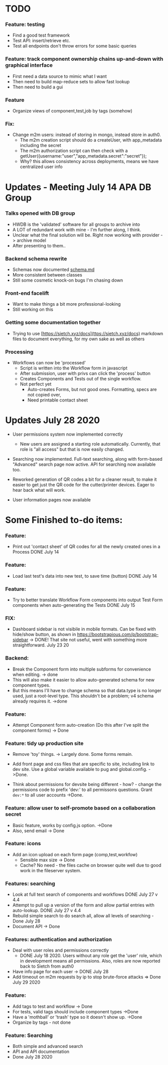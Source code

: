 

# TODO

### Feature: testing
- Find a good test framework
- Test API: insert/retrieve etc.
- Test all endpoints don't throw errors for some basic queries

### Feature: track component ownership chains up-and-down with graphical interface
- First need a data source to mimic what I want
- Then need to build map-reduce sets to allow fast lookup
- Then need to build a gui

### Feature
- Organize views of component,test,job  by tags (somehow)

### Fix:
- Change m2m users: instead of storing in mongo, instead store in auth0.
  - The m2m creation script should do a createUser, with app_metadata including the secret
  - The m2m authorization script can then check with a getUser({username:"user","app_metadata.secret":"secret"});
  - Why? this allows consistency across deployments, means we have centralized user info



# Updates - Meeting July 14 APA DB Group

### Talks opened with DB group
 - HWDB is the 'validated' software for all groups to archive into
 - A LOT of redundant work with mine - I'm further along, I think.
 - Unclear what the final solution will be. Right now working with provider -> archive model
 - After presenting to them..

### Backend schema rewrite
 - Schemas now documented [schema.md](schema.md)
 - More consistent between classes
 - Still some cosmetic knock-on bugs I'm chasing down

### Front-end facelift
  - Want to make things a bit more professional-looking
  - Still working on this
   
### Getting some documentation together
  - Trying to use [https://sietch.xyz/docs](ttps://sietch.xyz/docs) markdown files to document everything, for my own sake as well as others

### Processing
  - Workflows can now be 'processed'
  	- Script is written into the Workflow form in javascript
  	- After submission, user with privs can click the 'process' button
  	- Creates Components and Tests out of the single workflow.
  	- Not perfect yet
  		- Auto-creates Forms, but not good ones.  Formatting, specs are not copied over,
  		- Need printable contact sheet


# Updates July 28 2020

- User permissions system now implemented correctly 
  - New users are assigned a starting role automatically.  Currently, that role is "all access" but that is now easily changed.

- Searching now implemented.  Full-text searching, along with form-based "Advanced" search page now active.  API for searching now available too.

- Reworked generation of QR codes a bit for a cleaner result, to make it easier to get just the QR code for the cutter/printer devices. Eager to hear back what will work.

- User information pages now available

# Some Finished to-do items:
### Feature:
- Print out 'contact sheet' of QR codes for all the newly created ones in a Process 
	DONE  July 14

### Feature:
- Load last test's data into new test, to save time (button)
	DONE  July 14

### Feature:
- Try to better translate Workflow Form components into output Test Form components when auto-generating the Tests DONE July 15

### FIX:
- Dashboard sidebar is not visibile in mobile formats. Can be fixed with hide/show button, as shown in https://bootstrapious.com/p/bootstrap-sidebar -> DONE!  That site not useful, went with something more straightforward. July 23 20

### Backend:
- Break the Component form into multiple subforms for convenience when editing.  -> done
-  This will also make it easier to allow auto-generated schema for new component types.
- But this means I'll have to change schema so that data.type is no longer used, just a root-level type. This shouldn't be a problem; v4 schema already requires it. ->done

### Feature:
- Attempt Component form auto-creation (Do this after I've split the component forms) -> Done

### Feature: tidy up production site
- Remove 'toy' things.  -> Largely done. Some forms remain.
- Add front page and css files that are specific to site, including link to dev site. Use a global variable available to pug and global.config.  ->Done.

- Think about permissions for devsite being different - how? - change the permissions code to prefix 'dev:' to all permissons questions.  Grant `dev:*` to all user accounts  ->Done.

### Feature: allow user to self-promote based on a collaboration secret
- Basic feature, works by config.js option. ->Done
- Also, send email -> Done

### Feature: icons
- Add an icon upload on each form page (comp,test,workfow)
  - Sensible max size -> Done
  - Cache? No need - the files cache on browser quite well due to good work in the fileserver system. 


### Features: searching
- Look at full text search of components and workflows DONE July 27 v 4.4
- Attempt to pull up a version of the form and allow partial entries with auto-lookup. DONE July 27 v 4.4
- Rebuild simple search to do search all, allow all levels of searching - Done July 28
- Document API -> Done

### Features: authentication and authorization
- Deal with user roles and permissions correctly
  - DONE July 18 2020.  Users without any role get the 'user' role, which in development means all permissions.  Also, roles are now reported back to Sietch from auth0
- Have info page for each user -> DONE July 28 
- Add timeout on m2m requests by ip to stop brute-force attacks => Done July 29 2020

### Feature:
- Add tags to test and workflow -> Done
- For tests, valid tags should include component types ->Done
- Have a 'mothball' or 'trash' type so it doesn't show up. ->Done
- Organize by tags - not done

### Feature: Searching
- Both simple and advanced search
- API and API documentation
- Done July 28 2020

